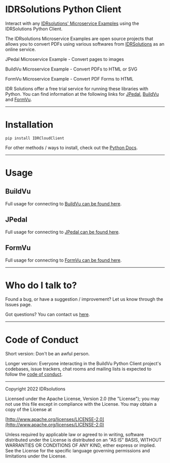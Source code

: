 # IDRSolutions Python Client #

Interact with any [IDRsolutions' Microservice Examples](https://github.com/idrsolutions/) using the IDRSolutions Python Client.

The IDRsolutions Microservice Examples are open source projects that allows you to
convert PDFs using various softwares from [IDRSolutions](https://www.idrsolutions.com/) as an online service.

JPedal Microservice Example - Convert pages to images

BuildVu Microservice Example - Convert PDFs to HTML or SVG

FormVu Microservice Example - Convert PDF Forms to HTML

IDR Solutions offer a free trial service for running these libraries with Python. You can
find information at the following links for [JPedal](https://www.idrsolutions.com/jpedal/), [BuildVu](https://www.idrsolutions.com/buildvu/) and [FormVu](https://www.idrsolutions.com/formvu/).

-----

# Installation #

```
pip install IDRCloudClient
```
For other methods / ways to install, check out the [Python Docs](https://packaging.python.org/tutorials/installing-packages).

-----

# Usage #

## BuildVu #

Full usage for connecting to [BuildVu can be found here](https://support.idrsolutions.com/buildvu/tutorials/cloud/).

## JPedal #

Full usage for connecting to [JPedal can be found here](https://support.idrsolutions.com/jpedal/tutorials/cloud/).

## FormVu #

Full usage for connecting to [FormVu can be found here](https://support.idrsolutions.com/formvu/tutorials/cloud/).

-----

# Who do I talk to? #

Found a bug, or have a suggestion / improvement? Let us know through the Issues page.

Got questions? You can contact us [here](https://idrsolutions.atlassian.net/servicedesk/customer/portal/8).

-----

# Code of Conduct #

Short version: Don't be an awful person.

Longer version: Everyone interacting in the BuildVu Python Client project's codebases, issue trackers, chat rooms and mailing lists is expected to follow the [code of conduct](CODE_OF_CONDUCT.md).

-----

Copyright 2022 IDRsolutions

Licensed under the Apache License, Version 2.0 (the "License");
you may not use this file except in compliance with the License.
You may obtain a copy of the License at

[http://www.apache.org/licenses/LICENSE-2.0](http://www.apache.org/licenses/LICENSE-2.0)

Unless required by applicable law or agreed to in writing, software
distributed under the License is distributed on an "AS IS" BASIS,
WITHOUT WARRANTIES OR CONDITIONS OF ANY KIND, either express or implied.
See the License for the specific language governing permissions and
limitations under the License.
